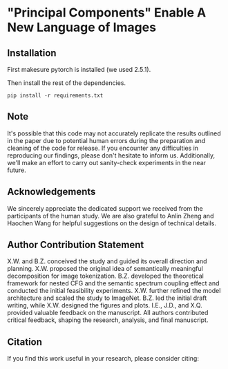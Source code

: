 # "Principal Components" Enable A New Language of Images

## Installation

First makesure pytorch is installed (we used 2.5.1).

Then install the rest of the dependencies.

```
pip install -r requirements.txt
```

## Note

It's possible that this code may not accurately replicate the results outlined in the paper due to potential human errors during the preparation and cleaning of the code for release. If you encounter any difficulties in reproducing our findings, please don't hesitate to inform us. Additionally, we'll make an effort to carry out sanity-check experiments in the near future.

## Acknowledgements

We sincerely appreciate the dedicated support we received from the participants of the human study. We are also grateful to Anlin Zheng and Haochen Wang for helpful suggestions on the design of technical details.

## Author Contribution Statement
X.W. and B.Z. conceived the study and guided its overall direction and planning.
X.W. proposed the original idea of semantically meaningful decomposition for image tokenization.
B.Z. developed the theoretical framework for nested CFG and the semantic spectrum coupling effect and conducted the initial feasibility experiments.
X.W. further refined the model architecture and scaled the study to ImageNet.
B.Z. led the initial draft writing, while X.W. designed the figures and plots.
I.E., J.D., and X.Q. provided valuable feedback on the manuscript.
All authors contributed critical feedback, shaping the research, analysis, and final manuscript.


## Citation

If you find this work useful in your research, please consider citing: